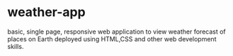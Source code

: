 # weather-app
basic, single page, responsive web application 
to view weather forecast of places on Earth 
deployed using HTML,CSS and other web development skills.
